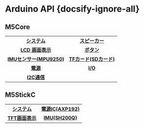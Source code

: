 # Arduino API {docsify-ignore-all}

## M5Core

|||
|:---:|:---:|
|**[システム](ja/api/system)** | **[スピーカー](ja/api/speaker)** |
|**[LCD 画面表示](ja/api/lcd)** | **[ボタン](ja/api/button)** |
|**[IMUセンサー(MPU9250)](ja/api/mpu9250)** | **[TFカード(SDカード)](ja/api/tf)** |
|**[電源](ja/api/power)** |**[I/O](ja/api/gpio)** |
|**[I2C通信](ja/api/commutil)** | |

## M5StickC

|||
|:---:|:---:|
|**[システム](ja/api/system_m5stickc)** | **[電源IC(AXP192)](ja/api/axp192_m5stickc)** |
|**[TFT画面表示](ja/api/lcd_m5stickc)** | **[IMU(SH200Q)](ja/api/sh200q_m5stickc)** |
